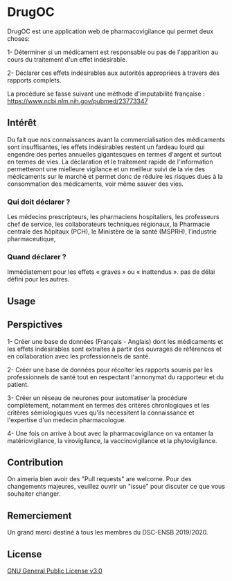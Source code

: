 # DrugOC

DrugOC est une application web de pharmacovigilance qui permet deux choses:

1- Déterminer si un médicament est responsable ou pas de l'apparition au cours du traitement d'un effet indésirable.

2- Déclarer ces effets indésirables aux autorités appropriées à travers des rapports complets. 

La procédure se fasse suivant une méthode d'imputabilité française : https://www.ncbi.nlm.nih.gov/pubmed/23773347

## Intérêt

Du fait que nos connaissances avant la commercialisation des médicaments sont insuffisantes, les effets indésirables restent un fardeau lourd qui engendre des pertes annuelles gigantesques en termes d'argent et surtout en termes de vies. La déclaration et le traitement rapide de l'information permetteront une mielleure vigilance et un meilleur suivi de la vie des médicaments sur le marché et permet donc de réduire les risques dues à la consommation des médicaments, voir même sauver des vies.

### Qui doit déclarer ?

Les médecins prescripteurs, les pharmaciens hospitaliers, les professeurs chef de service, les collaborateurs techniques régionaux, la Pharmacie centrale des hôpitaux (PCH), le Ministère de la santé (MSPRH), l’industrie pharmaceutique,

### Quand déclarer ?

Immédiatement pour les effets « graves » ou « inattendus ». 
pas de délai défini pour les autres.

## Usage


## Perspictives

1- Créer une base de données (Français - Anglais) dont les médicaments et les effets indésirables sont extraites à partir des ouvrages de références et en collaboration avec les professionnels de santé.

2- Créer une base de données pour récolter les rapports soumis par les professionnels de santé tout en respectant l'annonymat du rapporteur et du patient.

3- Créer un réseau de neurones pour automatiser la procédure complètement, notamment en termes des critères chronlogiques et les critères sémiologiques vues qu'ils nécessitent la connaissance et l'expertise d'un medecin pharmacologue.

4- Une fois on arrive à bout avec la pharmacovigilance on va entamer la matériovigilance, la virovigilance, la vaccinovigilance et la phytovigilance.

## Contribution

On aimeria bien avoir des "Pull requests" are welcome. Pour des changements majeures, veuillez ouvrir un "issue" pour discuter ce que vous souhaiter changer. 

## Remerciement

Un grand merci destiné à tous les membres du DSC-ENSB 2019/2020.

## License
[GNU General Public License v3.0](https://choosealicense.com/licenses/gpl-3.0/)
